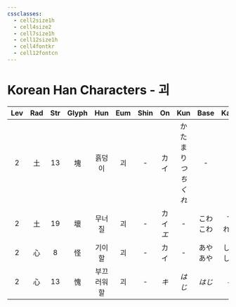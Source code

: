 ```yaml
---
cssclasses:
  - cell2size1h
  - cell4size2
  - cell7size1h
  - cell12size1h
  - cell4fontkr
  - cell12fontcn
---
```


# Korean Han Characters - 괴

| Lev | Rad | Str | Glyph |  Hun  | Eum | Shin |    On     |      Kun       |   Base   |   Kana   | Simp | Man  |  Can   | Viet |
| :-: | :-: | :-: | :---: | :---: | :-: | :--: | :-------: | :------------: | :------: | :------: | :--: | :--: | :----: | :--: |
|  2  |  土  | 13  |   塊   |  흙덩이  |  괴  |  -   |    カイ     | かたまり<br>*つちくれ* |    -     |    -     |  块   | kuài | faai3  | khối |
|  2  |  土  | 19  |   壞   |  무너질  |  괴  |  -   | カイ<br>*エ* |       -        | こわ<br>こわ | す<br>れる  |  坏   | huài | waai6  | hoại |
|  2  |  心  |  8  |   怪   |  기이할  |  괴  |  -   |    カイ     |       -        | あや<br>あや | しい<br>しむ |  -   | guài | gwaai3 | quái |
|  2  |  心  | 13  |   愧   | 부끄러워할 |  괴  |  -   |    *キ*    |      *はじ*      |   *はじ*   |   *る*    |  -   | kuì  | kwai5  | quý  |
